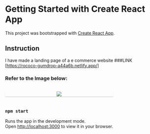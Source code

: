 # Getting Started with Create React App

This project was bootstrapped with [Create React App](https://github.com/facebook/create-react-app).

## Instruction
I have made a landing page of a e commerce website 
###LINK [https://rococo-gumdrop-a44a6b.netlify.app/]

### Refer to the Image below:

<br/>
<div style="text-align: center;">
  <div style="max-width:70%;box-shadow:0 2.8px 2.2px rgba(0, 0, 0, 0.12);outline:none;" >
    <img src="/Screenshot"/>
  </div>
</div>
<br/>



### `npm start`

Runs the app in the development mode.\
Open [http://localhost:3000](http://localhost:3000) to view it in your browser.







